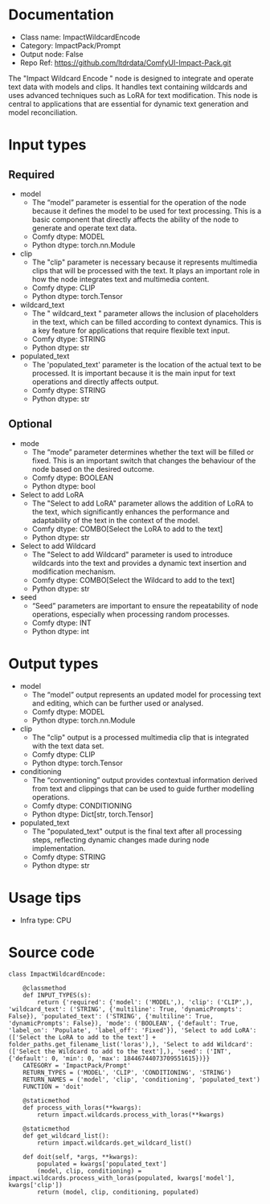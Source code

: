 # Documentation
- Class name: ImpactWildcardEncode
- Category: ImpactPack/Prompt
- Output node: False
- Repo Ref: https://github.com/ltdrdata/ComfyUI-Impact-Pack.git

The "Impact Wildcard Encode " node is designed to integrate and operate text data with models and clips. It handles text containing wildcards and uses advanced techniques such as LoRA for text modification. This node is central to applications that are essential for dynamic text generation and model reconciliation.

# Input types
## Required
- model
    - The “model” parameter is essential for the operation of the node because it defines the model to be used for text processing. This is a basic component that directly affects the ability of the node to generate and operate text data.
    - Comfy dtype: MODEL
    - Python dtype: torch.nn.Module
- clip
    - The "clip" parameter is necessary because it represents multimedia clips that will be processed with the text. It plays an important role in how the node integrates text and multimedia content.
    - Comfy dtype: CLIP
    - Python dtype: torch.Tensor
- wildcard_text
    - The " wildcard_text " parameter allows the inclusion of placeholders in the text, which can be filled according to context dynamics. This is a key feature for applications that require flexible text input.
    - Comfy dtype: STRING
    - Python dtype: str
- populated_text
    - The 'populated_text' parameter is the location of the actual text to be processed. It is important because it is the main input for text operations and directly affects output.
    - Comfy dtype: STRING
    - Python dtype: str
## Optional
- mode
    - The “mode” parameter determines whether the text will be filled or fixed. This is an important switch that changes the behaviour of the node based on the desired outcome.
    - Comfy dtype: BOOLEAN
    - Python dtype: bool
- Select to add LoRA
    - The "Select to add LoRA" parameter allows the addition of LoRA to the text, which significantly enhances the performance and adaptability of the text in the context of the model.
    - Comfy dtype: COMBO[Select the LoRA to add to the text]
    - Python dtype: str
- Select to add Wildcard
    - The "Select to add Wildcard" parameter is used to introduce wildcards into the text and provides a dynamic text insertion and modification mechanism.
    - Comfy dtype: COMBO[Select the Wildcard to add to the text]
    - Python dtype: str
- seed
    - “Seed” parameters are important to ensure the repeatability of node operations, especially when processing random processes.
    - Comfy dtype: INT
    - Python dtype: int

# Output types
- model
    - The “model” output represents an updated model for processing text and editing, which can be further used or analysed.
    - Comfy dtype: MODEL
    - Python dtype: torch.nn.Module
- clip
    - The "clip" output is a processed multimedia clip that is integrated with the text data set.
    - Comfy dtype: CLIP
    - Python dtype: torch.Tensor
- conditioning
    - The “conventioning” output provides contextual information derived from text and clippings that can be used to guide further modelling operations.
    - Comfy dtype: CONDITIONING
    - Python dtype: Dict[str, torch.Tensor]
- populated_text
    - The "populated_text" output is the final text after all processing steps, reflecting dynamic changes made during node implementation.
    - Comfy dtype: STRING
    - Python dtype: str

# Usage tips
- Infra type: CPU

# Source code
```
class ImpactWildcardEncode:

    @classmethod
    def INPUT_TYPES(s):
        return {'required': {'model': ('MODEL',), 'clip': ('CLIP',), 'wildcard_text': ('STRING', {'multiline': True, 'dynamicPrompts': False}), 'populated_text': ('STRING', {'multiline': True, 'dynamicPrompts': False}), 'mode': ('BOOLEAN', {'default': True, 'label_on': 'Populate', 'label_off': 'Fixed'}), 'Select to add LoRA': (['Select the LoRA to add to the text'] + folder_paths.get_filename_list('loras'),), 'Select to add Wildcard': (['Select the Wildcard to add to the text'],), 'seed': ('INT', {'default': 0, 'min': 0, 'max': 18446744073709551615})}}
    CATEGORY = 'ImpactPack/Prompt'
    RETURN_TYPES = ('MODEL', 'CLIP', 'CONDITIONING', 'STRING')
    RETURN_NAMES = ('model', 'clip', 'conditioning', 'populated_text')
    FUNCTION = 'doit'

    @staticmethod
    def process_with_loras(**kwargs):
        return impact.wildcards.process_with_loras(**kwargs)

    @staticmethod
    def get_wildcard_list():
        return impact.wildcards.get_wildcard_list()

    def doit(self, *args, **kwargs):
        populated = kwargs['populated_text']
        (model, clip, conditioning) = impact.wildcards.process_with_loras(populated, kwargs['model'], kwargs['clip'])
        return (model, clip, conditioning, populated)
```